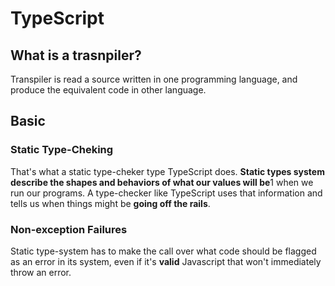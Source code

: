 # TypeScript

## What is a trasnpiler?

Transpiler is read a source written in one programming language, and produce the equivalent code in other language.

## Basic

### Static Type-Cheking

That's what a static type-cheker type TypeScript does. **Static types system describe the shapes and behaviors of what our values will be**1 when we run our programs. A type-checker like TypeScript uses that information and tells us when things might be **going off the rails**.

### Non-exception Failures

Static type-system has to make the call over what code should be flagged as an error in its system, even if it's **valid** Javascript that won't immediately throw an error.
